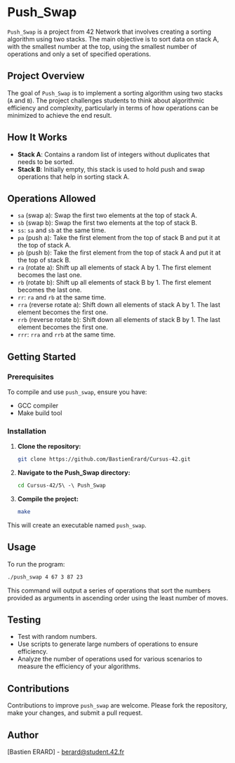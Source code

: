 # Push_Swap

`Push_Swap` is a project from 42 Network that involves creating a sorting algorithm using two stacks. The main objective is to sort data on stack A, with the smallest number at the top, using the smallest number of operations and only a set of specified operations.

## Project Overview

The goal of `Push_Swap` is to implement a sorting algorithm using two stacks (`A` and `B`). The project challenges students to think about algorithmic efficiency and complexity, particularly in terms of how operations can be minimized to achieve the end result.

## How It Works

- **Stack A**: Contains a random list of integers without duplicates that needs to be sorted.
- **Stack B**: Initially empty, this stack is used to hold push and swap operations that help in sorting stack A.

## Operations Allowed

- `sa` (swap a): Swap the first two elements at the top of stack A.
- `sb` (swap b): Swap the first two elements at the top of stack B.
- `ss`: `sa` and `sb` at the same time.
- `pa` (push a): Take the first element from the top of stack B and put it at the top of stack A.
- `pb` (push b): Take the first element from the top of stack A and put it at the top of stack B.
- `ra` (rotate a): Shift up all elements of stack A by 1. The first element becomes the last one.
- `rb` (rotate b): Shift up all elements of stack B by 1. The first element becomes the last one.
- `rr`: `ra` and `rb` at the same time.
- `rra` (reverse rotate a): Shift down all elements of stack A by 1. The last element becomes the first one.
- `rrb` (reverse rotate b): Shift down all elements of stack B by 1. The last element becomes the first one.
- `rrr`: `rra` and `rrb` at the same time.

## Getting Started

### Prerequisites

To compile and use `push_swap`, ensure you have:
- GCC compiler
- Make build tool

### Installation

1. **Clone the repository:**

   ```bash
   git clone https://github.com/BastienErard/Cursus-42.git
   ```
2. **Navigate to the Push_Swap directory:**

   ```bash
   cd Cursus-42/5\ -\ Push_Swap
   ```

3. **Compile the project:**

   ```bash
   make
   ```

This will create an executable named `push_swap`.

## Usage
To run the program:

   ```bash
   ./push_swap 4 67 3 87 23
   ```
This command will output a series of operations that sort the numbers provided as arguments in ascending order using the least number of moves.

## Testing
- Test with random numbers.
- Use scripts to generate large numbers of operations to ensure efficiency.
- Analyze the number of operations used for various scenarios to measure the efficiency of your algorithms.

## Contributions
Contributions to improve `push_swap` are welcome. Please fork the repository, make your changes, and submit a pull request.

## Author
[Bastien ERARD] - berard@student.42.fr
